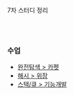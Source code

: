 7차 스터디 정리

<br /><br />

### 수업
 * [완전탐색 > 카펫](https://programmers.co.kr/learn/courses/30/lessons/42842)
 * [해시 > 위장](https://programmers.co.kr/learn/courses/30/lessons/42578)
 * [스택/큐 > 기능개발](https://programmers.co.kr/learn/courses/30/lessons/42586)
